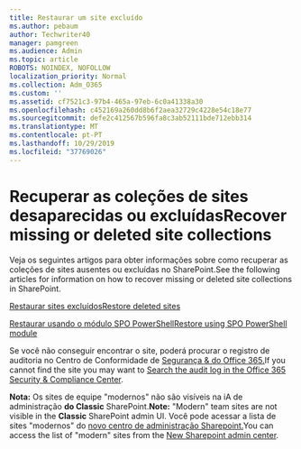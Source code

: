 ```yaml
---
title: Restaurar um site excluído
ms.author: pebaum
author: Techwriter40
manager: pamgreen
ms.audience: Admin
ms.topic: article
ROBOTS: NOINDEX, NOFOLLOW
localization_priority: Normal
ms.collection: Adm_O365
ms.custom: ''
ms.assetid: cf7521c3-97b4-465a-97eb-6c0a41338a30
ms.openlocfilehash: c452169a260dd8b6f2aea32729c4228e54c18e77
ms.sourcegitcommit: defe2c412567b596fa8c3ab52111bde712ebb314
ms.translationtype: MT
ms.contentlocale: pt-PT
ms.lasthandoff: 10/29/2019
ms.locfileid: "37769026"
---
```

# <a name="recover-missing-or-deleted-site-collections"></a><span data-ttu-id="70751-102">Recuperar as coleções de sites desaparecidas ou excluídas</span><span class="sxs-lookup"><span data-stu-id="70751-102">Recover missing or deleted site collections</span></span>

<span data-ttu-id="70751-103">Veja os seguintes artigos para obter informações sobre como recuperar as coleções de sites ausentes ou excluídas no SharePoint.</span><span class="sxs-lookup"><span data-stu-id="70751-103">See the following articles for information on how to recover missing or deleted site collections in SharePoint.</span></span>

[<span data-ttu-id="70751-104">Restaurar sites excluídos</span><span class="sxs-lookup"><span data-stu-id="70751-104">Restore deleted sites</span></span>](https://docs.microsoft.com/sharepoint/restore-deleted-site-collection)

[<span data-ttu-id="70751-105">Restaurar usando o módulo SPO PowerShell</span><span class="sxs-lookup"><span data-stu-id="70751-105">Restore using SPO PowerShell module</span></span>](https://support.office.com/article/Introduction-to-the-SharePoint-Online-Management-Shell-C16941C3-19B4-4710-8056-34C034493429)

<span data-ttu-id="70751-106">Se você não conseguir encontrar o site, poderá procurar o registro de auditoria no Centro de Conformidade de [Segurança &amp; do Office 365.](https://docs.microsoft.com/office365/securitycompliance/search-the-audit-log-in-security-and-compliance)</span><span class="sxs-lookup"><span data-stu-id="70751-106">If you cannot find the site you may want to [Search the audit log in the Office 365 Security &amp; Compliance Center](https://docs.microsoft.com/office365/securitycompliance/search-the-audit-log-in-security-and-compliance).</span></span>

<span data-ttu-id="70751-107">**Nota:** Os sites de equipe "modernos" não são visíveis na iA de administração **do Classic** SharePoint.</span><span class="sxs-lookup"><span data-stu-id="70751-107">**Note:** "Modern" team sites are not visible in the **Classic** SharePoint admin UI.</span></span> <span data-ttu-id="70751-108">Você pode acessar a lista de sites "modernos" do [novo centro de administração Sharepoint.](https://docs.microsoft.com/sharepoint/get-started-new-admin-center)</span><span class="sxs-lookup"><span data-stu-id="70751-108">You can access the list of "modern" sites from the [New Sharepoint admin center](https://docs.microsoft.com/sharepoint/get-started-new-admin-center).</span></span>



